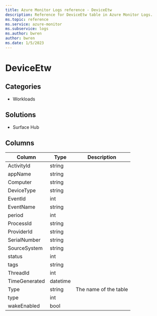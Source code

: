 ```yaml
---
title: Azure Monitor Logs reference - DeviceEtw
description: Reference for DeviceEtw table in Azure Monitor Logs.
ms.topic: reference
ms.service: azure-monitor
ms.subservice: logs
ms.author: bwren
author: bwren
ms.date: 1/5/2023
---
```


# DeviceEtw

 

## Categories

- Workloads
## Solutions

- Surface Hub




## Columns

| Column | Type | Description |
| --- | --- | --- |
| ActivityId | string |  |
| appName | string |  |
| Computer | string |  |
| DeviceType | string |  |
| EventId | int |  |
| EventName | string |  |
| period | int |  |
| ProcessId | string |  |
| ProviderId | string |  |
| SerialNumber | string |  |
| SourceSystem | string |  |
| status | int |  |
| tags | string |  |
| ThreadId | int |  |
| TimeGenerated | datetime |  |
| Type | string | The name of the table |
| type | int |  |
| wakeEnabled | bool |  |
